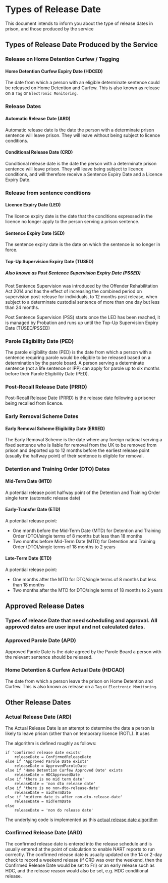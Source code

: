 # Types of Release Date

This document intends to inform you about the type of release dates in prison, and those produced by the service

## Types of Release Date Produced by the Service


### Release on Home Detention Curfew / Tagging

#### Home Detention Curfew Expiry Date (HDCED)

The date from which a person with an eligible determinate sentence could be released on Home Detention and Curfew. This is also known as release on a `Tag` or `Electronic Monitoring`. 

### Release Dates

#### Automatic Release Date (ARD)
Automatic release date is the date the person with a determinate prison sentence will leave prison. They will leave without being subject to licence conditions. 

#### Conditional Release Date (CRD)
Conditional release date is the date the person with a determinate prison sentence will leave prison. They will leave being subject to licence conditions, and will therefore receive a Sentence Expiry Date and a Licence Expiry Date.

### Release from sentence conditions 

#### Licence Expiry Date (LED)
The licence expiry date is the date that the conditions expressed in the licence no longer apply to the person serving a prison sentence. 

#### Sentence Expiry Date (SED)
The sentence expiry date is the date on which the sentence is no longer in force. 

#### Top-Up Supervision Expiry Date (TUSED)
##### Also known as Post Sentence Supervision Expiry Date (PSSED)

Post Sentence Supervision was introduced by the Offender Rehabilitation Act 2014 and has the effect of increasing the combined period on supervision post-release for individuals, to 12 months post release, when subject to a determinate custodial sentence of more than one day but less than 24 months.  

Post Sentence Supervision (PSS) starts once the LED has been reached, it is managed by Probation and  runs up until the Top-Up Supervision Expiry Date (TUSED/PSSED)
### Parole Eligibility Date (PED)

The parole eligibility date (PED) is the date from which a person with a sentence requiring parole would be eligible to be released based on a determination by the parole board. A person serving a determinate sentence (not a life sentence or IPP) can apply for parole up to six months before their Parole Eligibility Date (PED).

### Post-Recall Release Date (PRRD)

Post-Recall Release Date (PRRD) is the release date following a prisoner being recalled from licence.

### Early Removal Scheme Dates

#### Early Removal Scheme Eligibility Date (ERSED)

The Early Removal Scheme is the date where any foreign national serving a fixed sentence who is liable for removal from the UK to be removed from prison and deported up to 12 months before the earliest release point (usually the halfway point) of their sentence is eligible for removal.

### Detention and Training Order (DTO) Dates 

#### Mid-Term Date (MTD)

A potential release point halfway point of the Detention and Training Order single term (automatic release date)

#### Early-Transfer Date (ETD)

A potential release point:
* One month before the Mid-Term Date (MTD) for Detention and Training Order (DTO)/single terms of 8 months but less than 18 months 
* Two months before Mid-Term Date (MTD) for Detention and Training Order (DTO)/single terms of 18 months to 2 years

#### Late-Term Date (ETD)

A potential release point:
* One months after the MTD for DTO/single terms of 8 months but less than 18 months 
* Two months after the MTD for DTO/single terms of 18 months to 2 years

## Approved Release Dates
### Types of release Date that need scheduling and approval. All approved dates are user input and not calculated dates.

### Approved Parole Date (APD)

Approved Parole Date is the date agreed by the Parole Board a person with the relevant sentence should be released. 

### Home Detention & Curfew Actual Date (HDCAD)

The date from which a person leave the prison on Home Detention and Curfew. This is also known as release on a `Tag` or `Electronic Monitoring`.

## Other Release Dates

### Actual Release Date (ARD)

The Actual Release Date is an attempt to determine the date a person is likely to leave prison (other than on temporary licence (ROTL). It uses 

The algorithm is defined roughly as follows:

```
if 'confirmed release date exists'
    releaseDate = ConfirmedReleaseDate
else if 'Approved Parole Date exists'
    releaseDate = ApprovedParoleDate
else if 'Home Detention Curfew Approved Date' exists
    releaseDate = HDCApprovedDate
else if 'there is no mid term date'
    releaseDate = 'non dto release date'
else if 'there is no non-dto-release-date'
    releaseDate = midTermDate
else if 'midterm date is after non-dto-release-date'
    releaseDate = midTermDate
else
    releaseDate = 'non do release date'
```

The underlying code is implemented as this [actual release date algorithm](https://github.com/ministryofjustice/prison-api/blob/04454f02556f4463798bff26ea2d4fea91268368/src/main/java/uk/gov/justice/hmpps/prison/repository/jpa/model/OffenderBooking.java#L407)

### Confirmed Release Date (ARD)


The confirmed release date is entered into the release schedule and is usually entered at the point of calculation to enable NART reports to run correctly. The confirmed release date is usually updated on the 14 or 2-day check to record a weekend release (if CRD was over the weekend, then the Confirmed Release Date would be set to Fri) or an early release such as HDC, and the release reason would also be set, e.g. HDC conditional release.
